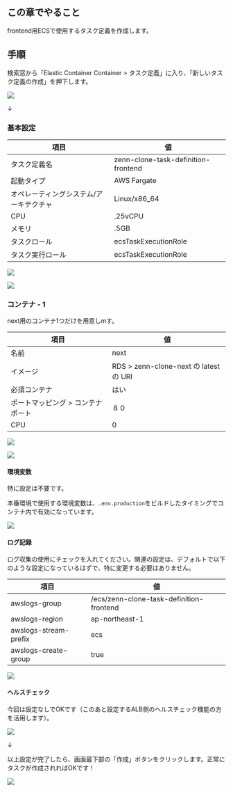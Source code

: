 ## この章でやること

frontend用ECSで使用するタスク定義を作成します。

## 手順

検索窓から「Elastic Container Container > タスク定義」に入り、「新しいタスク定義の作成」を押下します。

![](https://storage.googleapis.com/zenn-user-upload/166c6325b53a-20230819.png)

↓

### 基本設定

|項目|値|
|---|---|
|タスク定義名|zenn-clone-task-definition-frontend|
|起動タイプ|AWS Fargate|
|オペレーティングシステム/アーキテクチャ|Linux/x86_64|
|CPU|.25vCPU|
|メモリ|.5GB|
|タスクロール|ecsTaskExecutionRole|
|タスク実行ロール|ecsTaskExecutionRole|


![](https://storage.googleapis.com/zenn-user-upload/cddb133e5d97-20230819.png)

![](https://storage.googleapis.com/zenn-user-upload/523989cb473e-20230819.png)

### コンテナ - 1

next用のコンテナ1つだけを用意しmす。

|項目|値|
|---|---|
|名前|next|
|イメージ|RDS > zenn-clone-next の latest の URI|
|必須コンテナ|はい|
|ポートマッピング > コンテナポート|８０|
|CPU|0|

![](https://storage.googleapis.com/zenn-user-upload/248c9c8427e5-20230822.png)

![](https://storage.googleapis.com/zenn-user-upload/fe201dbbe746-20230822.png)

#### 環境変数

特に設定は不要です。

本番環境で使用する環境変数は、`.env.production`をビルドしたタイミングでコンテナ内で有効になっています。

![](https://storage.googleapis.com/zenn-user-upload/472aaecc1c46-20230819.png)

#### ログ記録

ログ収集の使用にチェックを入れてください。関連の設定は、デフォルトで以下のような設定になっているはずで、特に変更する必要はありません。

|項目|値|
|---|---|
|awslogs-group|/ecs/zenn-clone-task-definition-frontend|
|awslogs-region|ap-northeast-1|
|awslogs-stream-prefix|ecs|
|awslogs-create-group|true|

![](https://storage.googleapis.com/zenn-user-upload/104cd6ad02ab-20230819.png)

#### ヘルスチェック

今回は設定なしでOKです（このあと設定するALB側のヘルスチェック機能の方を活用します）。

![](https://storage.googleapis.com/zenn-user-upload/92e61a13e910-20230822.png)

↓

以上設定が完了したら、画面最下部の「作成」ボタンをクリックします。正常にタスクが作成されればOKです！

![](https://storage.googleapis.com/zenn-user-upload/e53b276ff0ab-20230819.png)
